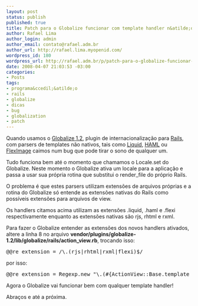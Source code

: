 ```yaml
--- 
layout: post
status: publish
published: true
title: Patch para o Globalize funcionar com template handler n&atilde;o nativo
author: Rafael Lima
author_login: admin
author_email: contato@rafael.adm.br
author_url: http://rafael.lima.myopenid.com/
wordpress_id: 180
wordpress_url: http://rafael.adm.br/p/patch-para-o-globalize-funcionar-com-template-handler-nao-nativo/
date: 2008-04-07 21:03:53 -03:00
categories: 
- Posts
tags: 
- programa&ccedil;&atilde;o
- rails
- globalize
- dicas
- bug
- globalization
- patch
---
```

Quando usamos o <a href="http://www.globalize-rails.org">Globalize 1.2</a>, plugin de internacionaliza&ccedil;&atilde;o para <a href="http://rubyonrails.com">Rails</a>, com parsers de templates n&atilde;o nativos, tais como <a href="http://www.liquidmarkup.org/">Liquid</a>, <a href="http://haml.hamptoncatlin.com/">HAML</a> ou <a href="http://github.com/Squeegy/fleximage/wikis">FlexImage</a> caimos num bug que pode tirar o sono de qualquer um.

Tudo funciona bem at&eacute; o momento que chamamos o Locale.set do Globalize. Neste momento o Globalize ativa um locale para a aplica&ccedil;&atilde;o e passa a usar sua pr&oacute;pria rotina que substitui o render_file do pr&oacute;prio Rails.

O problema &eacute; que estes parsers utilizam extens&otilde;es de arquivos pr&oacute;prias e a rotina do Globalize s&oacute; entende as extens&otilde;es nativas do Rails como poss&iacute;veis extens&otilde;es para arquivos de view.

Os handlers citamos acima utilizam as extens&otilde;es .liquid, .haml e .flexi respectivamente enquanto as extens&otilde;es nativas s&atilde;o rjs, rhtml e rxml.

Para fazer o Globalize entender as extens&otilde;es dos novos handlers ativados, altere a linha 8 no arquivo <strong>vendor/plugins/globalize-1.2/lib/globalize/rails/action_view.rb</strong>, trocando isso:
<pre lang="ruby">@@re_extension = /\.(rjs|rhtml|rxml|flexi)$/</pre>
por isso:
<pre lang="ruby">@@re_extension = Regexp.new "\.(#{ActionView::Base.template_handler_extensions.join("|")})$"</pre>
Agora o Globalize vai funcionar bem com qualquer template handler!

Abra&ccedil;os e at&eacute; a pr&oacute;xima.
